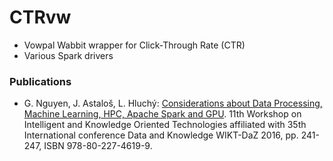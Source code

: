 # CTRvw
- Vowpal Wabbit wrapper for Click-Through Rate (CTR)
- Various Spark drivers

### Publications
- G. Nguyen, J. Astaloš, L. Hluchý: [Considerations about Data Processing, Machine Learning, HPC, Apache Spark and GPU](https://giangzuzana.github.io/files/2016_WIKT-DaZ.pdf). 11th Workshop on Intelligent and Knowledge Oriented Technologies affiliated with 35th International conference Data and Knowledge WIKT-DaZ 2016, pp. 241-247, ISBN 978-80-227-4619-9.
